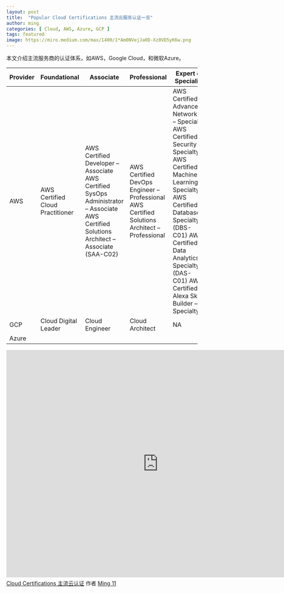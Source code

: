```yaml
---
layout: post
title:  "Popular Cloud Certifications 主流云服务认证一览"
author: ming
categories: [ Cloud, AWS, Azure, GCP ]
tags: featured
image: https://miro.medium.com/max/1400/1*Am0NVejJa0D-Xz0VD5yK6w.png
---
```

本文介绍主流服务商的认证体系，如AWS，Google Cloud，和微软Azure。

| Provider | Foundational                     | Associate                                                                                                                                  | Professional                                                                                  | Expert or Specialist                                                                                                                                                                                                                                                      |
|----------|----------------------------------|--------------------------------------------------------------------------------------------------------------------------------------------|-----------------------------------------------------------------------------------------------|---------------------------------------------------------------------------------------------------------------------------------------------------------------------------------------------------------------------------------------------------------------------------|
| AWS      | AWS Certified Cloud Practitioner | AWS Certified Developer – Associate AWS Certified SysOps Administrator – Associate AWS Certified Solutions Architect – Associate (SAA-C02) | AWS Certified DevOps Engineer – Professional AWS Certified Solutions Architect – Professional | AWS Certified Advanced Networking – Specialty AWS Certified Security – Specialty AWS Certified Machine Learning – Specialty AWS Certified Database – Specialty (DBS-C01) AWS Certified Data Analytics – Specialty (DAS-C01) AWS Certified Alexa Skill Builder – Specialty |
| GCP      | Cloud Digital Leader             | Cloud Engineer                                                                                                                             | Cloud Architect                                                                               | NA                                                                                                                                                                                                                                                                        |
| Azure    |                                  |                                                                                                                                            |                                                                                               |                                                                                                                                                                                                                                                                           |

<iframe width="800" height="600" frameborder="0" src="https://www.mindmeister.com/maps/public_map_shell/1974768606/cloud-certifications?width=800&height=600&z=auto&t=AU08CLDw9p&live_update=1&presentation=1" scrolling="no" style="overflow: hidden; margin-bottom: 5px;">您目前的浏览器无法显示框架元素。请访问MindMeister上的<a href="https://www.mindmeister.com/1974768606/cloud-certifications?t=AU08CLDw9p" target="_blank">Cloud Certifications 主流云认证</a>页面。</iframe><div class="mb-5"><a href="https://www.mindmeister.com/1974768606/cloud-certifications?t=AU08CLDw9p" target="_blank">Cloud Certifications 主流云认证</a> 作者 <a href="https://www.mindmeister.com/users/channel/214244" target="_blank">Ming 11</a></div>
